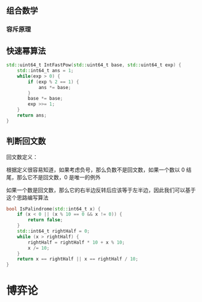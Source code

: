 ## 组合数学
### 容斥原理


## 快速幂算法
```cpp
std::uint64_t IntFastPow(std::uint64_t base, std::uint64_t exp) {
    std::int64_t ans = 1;
    while(exp > 0) {
        if (exp % 2 == 1) {
            ans *= base;
        }
        base *= base;
        exp >>= 1;
    }
    return ans;
}
```



## 判断回文数
回文数定义：

根据定义很容易知道，如果考虑负号，那么负数不是回文数，如果一个数以 0 结尾，那么它不是回文数，0 是唯一的例外

如果一个数是回文数，那么它的右半边反转后应该等于左半边，因此我们可以基于这个思路编写算法
```cpp
bool IsPalindrome(std::int64_t x) {
    if (x < 0 || (x % 10 == 0 && x != 0)) {
        return false;
    }
    std::int64_t rightHalf = 0;
    while (x > rightHalf) {
        rightHalf = rightHalf * 10 + x % 10;
        x /= 10;
    }
    return x == rightHalf || x == rightHalf / 10;
}
```
# 博弈论
